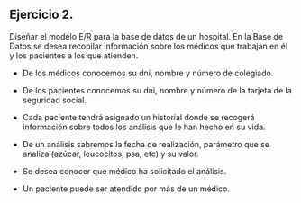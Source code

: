 ## Ejercicio 2.

Diseñar el modelo E/R para la base de datos de un hospital. En la Base de Datos se desea recopilar información sobre los médicos que trabajan en él y los pacientes a los que atienden.

- De los médicos conocemos su dni, nombre y número de colegiado.
    
- De los pacientes conocemos su dni, nombre y número de la tarjeta de la seguridad social.
    
- Cada paciente tendrá asignado un historial donde se recogerá información sobre todos los análisis que le han hecho en su vida.
    
- De un análisis sabremos la fecha de realización, parámetro que se analiza (azúcar, leucocitos, psa, etc) y su valor.
    
- Se desea conocer que médico ha solicitado el análisis.
    
- Un paciente puede ser atendido por más de un médico.